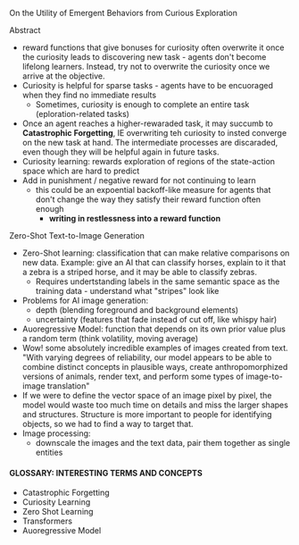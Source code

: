 On the Utility of Emergent Behaviors from Curious Exploration

Abstract
- reward functions that give bonuses for curiosity often overwrite it once the curiosity leads to discovering new task - agents don't become lifelong learners. Instead, try not to overwrite the curiosity once we arrive at the objective. 
- Curiosity is helpful for sparse tasks - agents have to be encuoraged when they find no immediate results
    - Sometimes, curiosity is enough to complete an entire task (eploration-related tasks)
- Once an agent reaches a higher-rewaraded task, it may succumb to __Catastrophic Forgetting__, IE overwriting teh curiosity to  insted converge on the new task at hand. The intermediate processes are discaraded, even though they will be helpful again in future tasks. 
- Curiosity learning: rewards exploration of regions of the state-action space which are hard to predict
- Add in punishment / negative reward for not continuing to learn
    - this could be an expoential backoff-like measure for agents that don't change the way they satisfy their reward function often enough
        - __writing in restlessness into a reward function__ 


Zero-Shot Text-to-Image Generation

- Zero-Shot learning: classification that can make relative comparisons on new data. Example: give an AI that can classify horses, explain to it that a zebra is a striped horse, and it may be able to classify zebras. 
  - Requires undertstanding labels in the same semantic space as the training data - understand what "stripes" look like
- Problems for AI image generation:
  - depth (blending foreground and background elements)
  - uncertainty (features that fade instead of cut off, like whispy hair)
- Auoregressive Model: function that depends on its own prior value plus a random term (think volatility, moving average)
- Wow! some absolutely incredible examples of images created from text. "With varying degrees of reliability, our model appears to be able to combine distinct concepts in plausible ways, create anthropomorphized versions of animals, render text, and perform some types of image-to-image translation"
- If we were to define the vector space of an image pixel by pixel, the model would waste too much time on details and miss the larger shapes and structures. Structure is more important to people for identifying objects, so we had to find a way to target that.
- Image processing:
  - downscale the images and the text data, pair them together as single entities

#### GLOSSARY: INTERESTING TERMS AND CONCEPTS

- Catastrophic Forgetting
- Curiosity Learning
- Zero Shot Learning
- Transformers
- Auoregressive Model